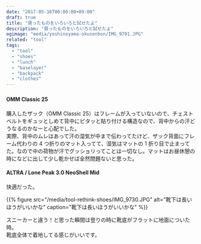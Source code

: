 ```yaml
---
date: "2017-05-16T00:00:00+09:00"
draft: true
title: "買ったものをいろいろと試せたよ"
description: "買ったものをいろいろと試せたよ"
ogimage: "media/yoshinoyama-okusenbon/IMG_9791.JPG"
related: "tool"
tags:
  - "tool"
  - "shoes"
  - "lunch"
  - "baselayer"
  - "backpack"
  - "clothes"
---
```


<!--more-->

###

#### OMM Classic 25

購入したザック（OMM Classic 25）はフレームが入っていないので、チェストベルトをギュッとしめて背中にピタッと貼り付ける構造なので、背中からの汗どうなるのかなーと心配でした。  
実際、背中のムレはあって汗の湿気が中まで伝わってたけど、ザック背面にフレーム代わりの 4 つ折りのマット入ってて、湿気はマットの 1 折り目で止まってた。なので中の荷物が汗でグッショリってことは一切なし。マットはお昼休憩の時になどに出して少し乾かせば全然問題ないと思った。

#### ALTRA / Lone Peak 3.0 NeoShell Mid

快適だった。

{{% figure src="/media/tool-rethink-shoes/IMG_9730.JPG" alt="靴下は長いほうがいいかな" caption="靴下は長いほうがいいかな" %}}

スニーカーと違う！と思った瞬間は登りの時に靴底がフラットに地面についた時。  
靴底全体で着地してる感じがいいです。
